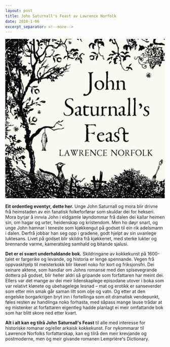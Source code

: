 ```yaml
---
layout: post
title: John Saturnall's Feast av Lawrence Norfolk
date: 2018-1-06
excerpt_separator: <!--more-->
---
```


![Omslaget til John Saturnall's Feast viser ein skog der ein fisk henger til tørk](/images/saturnall.jpg)

**Eit ordentleg eventyr, dette her.** Unge John Saturnall og mora blir drivne frå heimstaden av ein fanatisk folkeforførar som skuldar dei for hekseri. Mora byrjar å innvia John i eldgamle løyndommar frå dalen dei kallar heimen sin, om hagar og urter, heidenskap og kristendom. <!--more--> Men ho døyr snart, og unge John hamnar i teneste som kjøkkengut på godset til ein rik adelsmann i dalen. Derfrå jobbar han seg opp i gradene, godt hjelpt av sin uvanlege luktesans. Livet på godset blir skildra frå kjøkkenet, med sterke lukter og brennande varme, kameratsleg samhald og bitande sjalusi.

**Det er ei svært underhaldande bok.** Skildringane av kokkekunst på 1600-talet er fargerike og levande, og historia er lenge spennande. Vegen frå oppvaskhjelp til meisterkokk blir likevel noko for kort og friksjonsfri. Dei seinare aktene, som handlar om Johns romanse med den spisevegrande dottera på godset, blir heller aldri så gripande som forfattaren har meint dei. Ellers var det mange av dei meir lidenskaplege episodane utover i boka som var relativt klønete og ubehagelege lesnad – mat og erotikk er sanseverder som etter min smak går saman litt som olje og vatn. Og etter at den engelske borgarkrigen bryt inn i fortellinga som eit dramatisk vendepunkt, føles resten av handlinga noko forhasta, med såpass mange lause trådar at eg mistenker at forfattaren eigentleg hadde planlagt ei meir omfattande bok som har blitt skore ned etter kvart.

**Alt i alt kan eg tilrå John Saturnall's Feast** til alle med interesse for historiske romanar og/eller arkaisk kokkekunst. For nykommarar til Lawrence Norfolks forfattarskap, kan eg tilrå den meir krevjande og postmoderne, men òg meir givande romanen Lemprière's Dictionary.
